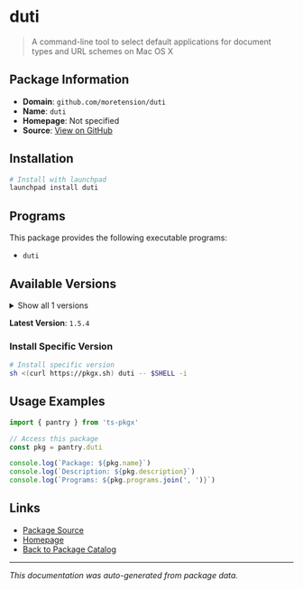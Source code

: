 # duti

> A command-line tool to select default applications for document types and URL schemes on Mac OS X

## Package Information

- **Domain**: `github.com/moretension/duti`
- **Name**: `duti`
- **Homepage**: Not specified
- **Source**: [View on GitHub](https://github.com/pkgxdev/pantry/tree/main/projects/github.com/moretension/duti/package.yml)

## Installation

```bash
# Install with launchpad
launchpad install duti
```

## Programs

This package provides the following executable programs:

- `duti`

## Available Versions

<details>
<summary>Show all 1 versions</summary>

- `1.5.4`

</details>

**Latest Version**: `1.5.4`

### Install Specific Version

```bash
# Install specific version
sh <(curl https://pkgx.sh) duti -- $SHELL -i
```

## Usage Examples

```typescript
import { pantry } from 'ts-pkgx'

// Access this package
const pkg = pantry.duti

console.log(`Package: ${pkg.name}`)
console.log(`Description: ${pkg.description}`)
console.log(`Programs: ${pkg.programs.join(', ')}`)
```

## Links

- [Package Source](https://github.com/pkgxdev/pantry/tree/main/projects/github.com/moretension/duti/package.yml)
- [Homepage](#)
- [Back to Package Catalog](../package-catalog.md)

---

*This documentation was auto-generated from package data.*
